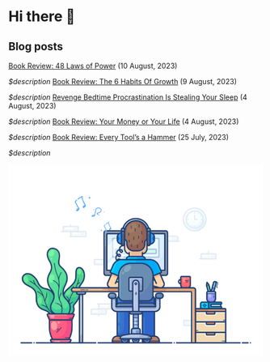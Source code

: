 # Hi there 👋

## Blog posts

<!-- BLOG-POST-LIST:START -->
 [Book Review: 48 Laws of Power](https://mareklexuan.com/book-review-48-laws-of-power/) (10 August, 2023)   
   
 _$description_
 [Book Review: The 6 Habits Of Growth](https://mareklexuan.com/book-review-the-6-habits-of-growth/) (9 August, 2023)   
   
 _$description_
 [Revenge Bedtime Procrastination Is Stealing Your Sleep](https://mareklexuan.com/revenge-bedtime-procrastination-is-stealing-your-sleep/) (4 August, 2023)   
   
 _$description_
 [Book Review: Your Money or Your Life](https://mareklexuan.com/book-review-your-money-or-your-life/) (4 August, 2023)   
   
 _$description_
 [Book Review: Every Tool’s a Hammer](https://mareklexuan.com/book-review-every-tools-a-hammer/) (25 July, 2023)   
   
 _$description_<!-- BLOG-POST-LIST:END -->

<p align="center">
  <img src="https://raw.githubusercontent.com/mareklexuan/mareklexuan/main/assets/programmer.gif">
</p>

<!--
**mareklexuan/mareklexuan** is a ✨ _special_ ✨ repository because its `README.md` (this file) appears on your GitHub profile.

Here are some ideas to get you started:

- 🔭 I’m currently working on ...
- 🌱 I’m currently learning ...
- 👯 I’m looking to collaborate on ...
- 🤔 I’m looking for help with ...
- 💬 Ask me about ...
- 📫 How to reach me: ...
- 😄 Pronouns: ...
- ⚡ Fun fact: ...
-->
